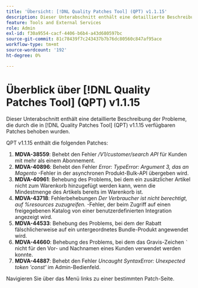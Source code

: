 ```yaml
---
title: 'Übersicht: [!DNL Quality Patches Tool] (QPT) v1.1.15'
description: Dieser Unterabschnitt enthält eine detaillierte Beschreibung der Probleme, die durch die in [!DNL Quality Patches Tool]  (QPT) v1.1.15 verfügbaren Patches behoben wurden.
feature: Tools and External Services
role: Admin
exl-id: f30a9554-cacf-4406-b6b4-a43d680597bc
source-git-commit: 81c78439f7c243437b7b76dc80560c847af95ace
workflow-type: tm+mt
source-wordcount: '192'
ht-degree: 0%

---
```


# Überblick über [!DNL Quality Patches Tool] (QPT) v1.1.15

Dieser Unterabschnitt enthält eine detaillierte Beschreibung der Probleme, die durch die in [!DNL Quality Patches Tool] (QPT) v1.1.15 verfügbaren Patches behoben wurden.

QPT v1.1.15 enthält die folgenden Patches:

1. **MDVA-38559**: Behebt den Fehler */V1/customer/search API* für Kunden mit mehr als einem Abonnement.
1. **MDVA-40896**: Behebt den Fehler *Error: TypeError: Argument 3, das an Magento* -Fehler in der asynchronen Produkt-Bulk-API übergeben wird.
1. **MDVA-40961**: Behebung des Problems, bei dem ein zusätzlicher Artikel nicht zum Warenkorb hinzugefügt werden kann, wenn die Mindestmenge des Artikels bereits im Warenkorb ist.
1. **MDVA-43718**: Fehlerbehebungen *Der Verbraucher ist nicht berechtigt, auf %resources zuzugreifen.* -Fehler, der beim Zugriff auf einen freigegebenen Katalog von einer benutzerdefinierten Integration angezeigt wird.
1. **MDVA-44533**: Behebung des Problems, bei dem der Rabatt fälschlicherweise auf ein untergeordnetes Bundle-Produkt angewendet wird.
1. **MDVA-44660**: Behebung des Problems, bei dem das Gravis-Zeichen ``` ` ``` nicht für den Vor- und Nachnamen eines Kunden verwendet werden konnte.
1. **MDVA-44887**: Behebt den Fehler *Uncaught SyntaxError: Unexpected token &#39;const&#39;* im Admin-Bedienfeld.

Navigieren Sie über das Menü links zu einer bestimmten Patch-Seite.
